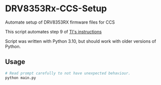 # DRV8353Rx-CCS-Setup
Automate setup of DRV8353RX firmware files for CCS

This script automates step 9 of [TI's instructions](https://www.ti.com/lit/ug/slvubh8b/slvubh8b.pdf?ts=1662811995014)

Script was written with Python 3.10, but should work with older versions of Python.

## Usage
```Bash
# Read prompt carefully to not have unexpected behaviour.
python main.py
```
